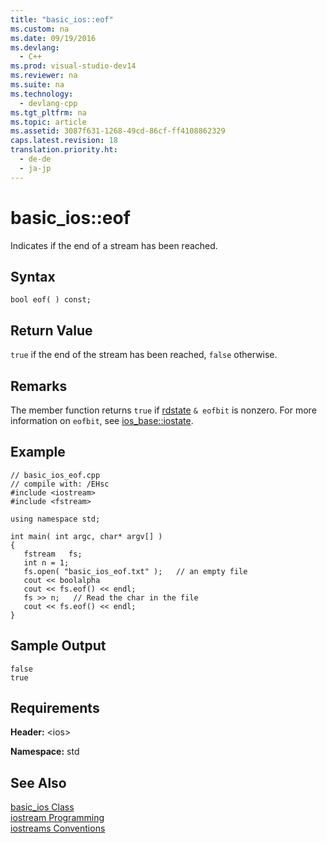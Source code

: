 ```yaml
---
title: "basic_ios::eof"
ms.custom: na
ms.date: 09/19/2016
ms.devlang: 
  - C++
ms.prod: visual-studio-dev14
ms.reviewer: na
ms.suite: na
ms.technology: 
  - devlang-cpp
ms.tgt_pltfrm: na
ms.topic: article
ms.assetid: 3087f631-1268-49cd-86cf-ff4108862329
caps.latest.revision: 18
translation.priority.ht: 
  - de-de
  - ja-jp
---
```

# basic_ios::eof
Indicates if the end of a stream has been reached.  
  
## Syntax  
  
```  
bool eof( ) const;  
```  
  
## Return Value  
 `true` if the end of the stream has been reached, `false` otherwise.  
  
## Remarks  
 The member function returns `true` if [rdstate](../vs140/basic_ios--rdstate.md) `& eofbit` is nonzero. For more information on `eofbit`, see [ios_base::iostate](../vs140/ios_base--iostate.md).  
  
## Example  
  
```  
// basic_ios_eof.cpp  
// compile with: /EHsc  
#include <iostream>  
#include <fstream>  
  
using namespace std;  
  
int main( int argc, char* argv[] )   
{  
   fstream   fs;  
   int n = 1;  
   fs.open( "basic_ios_eof.txt" );   // an empty file  
   cout << boolalpha  
   cout << fs.eof() << endl;  
   fs >> n;   // Read the char in the file  
   cout << fs.eof() << endl;  
}  
```  
  
## Sample Output  
  
```  
false  
true  
```  
  
## Requirements  
 **Header:** <ios\>  
  
 **Namespace:** std  
  
## See Also  
 [basic_ios Class](../vs140/basic_ios-Class.md)   
 [iostream Programming](../vs140/iostream-Programming.md)   
 [iostreams Conventions](../vs140/iostreams-Conventions.md)
